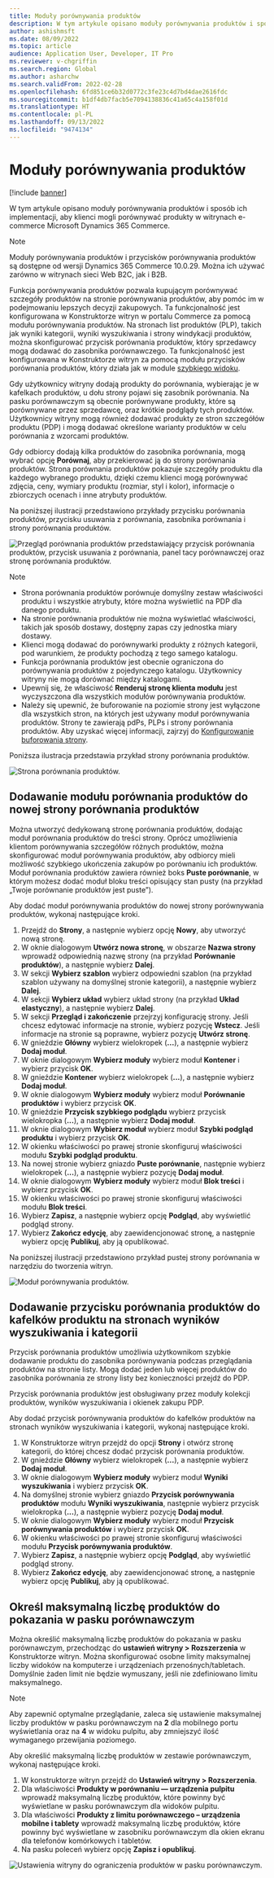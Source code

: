 ```yaml
---
title: Moduły porównywania produktów
description: W tym artykule opisano moduły porównywania produktów i sposób ich implementacji, aby klienci mogli porównywać produkty w witrynach e-commerce Microsoft Dynamics 365 Commerce.
author: ashishmsft
ms.date: 08/09/2022
ms.topic: article
audience: Application User, Developer, IT Pro
ms.reviewer: v-chgriffin
ms.search.region: Global
ms.author: asharchw
ms.search.validFrom: 2022-02-28
ms.openlocfilehash: 6fd851ce6b32d0772c3fe23c4d7bd4dae2616fdc
ms.sourcegitcommit: b1df4db7facb5e7094138836c41a65c4a158f01d
ms.translationtype: HT
ms.contentlocale: pl-PL
ms.lasthandoff: 09/13/2022
ms.locfileid: "9474134"
---
```

# <a name="product-comparison-modules"></a>Moduły porównywania produktów

[!include [banner](../includes/banner.md)]

W tym artykule opisano moduły porównywania produktów i sposób ich implementacji, aby klienci mogli porównywać produkty w witrynach e-commerce Microsoft Dynamics 365 Commerce.

> [!NOTE]
> Moduły porównywania produktów i przycisków porównywania produktów są dostępne od wersji Dynamics 365 Commerce 10.0.29. Można ich używać zarówno w witrynach sieci Web B2C, jak i B2B.

Funkcja porównywania produktów pozwala kupującym porównywać szczegóły produktów na stronie porównywania produktów, aby pomóc im w podejmowaniu lepszych decyzji zakupowych. Ta funkcjonalność jest konfigurowana w Konstruktorze witryn w portalu Commerce za pomocą modułu porównywania produktów. Na stronach list produktów (PLP), takich jak wyniki kategorii, wyniki wyszukiwania i strony windykacji produktów, można skonfigurować przycisk porównania produktów, który sprzedawcy mogą dodawać do zasobnika porównawczego. Ta funkcjonalność jest konfigurowana w Konstruktorze witryn za pomocą modułu przycisków porównania produktów, który działa jak w module [szybkiego widoku](quick-view-module.md).

Gdy użytkownicy witryny dodają produkty do porównania, wybierając je w kafelkach produktów, u dołu strony pojawi się zasobnik porównania. Na pasku porównawczym są obecnie porównywane produkty, które są porównywane przez sprzedawcę, oraz krótkie podglądy tych produktów. Użytkownicy witryny mogą również dodawać produkty ze stron szczegółów produktu (PDP) i mogą dodawać określone warianty produktów w celu porównania z wzorcami produktów.

Gdy odbiorcy dodają kilka produktów do zasobnika porównania, mogą wybrać opcję **Porównaj**, aby przekierować ją do strony porównania produktów. Strona porównania produktów pokazuje szczegóły produktu dla każdego wybranego produktu, dzięki czemu klienci mogą porównywać zdjęcia, ceny, wymiary produktu (rozmiar, styl i kolor), informacje o zbiorczych ocenach i inne atrybuty produktów.

Na poniższej ilustracji przedstawiono przykłady przycisku porównania produktów, przycisku usuwania z porównania, zasobnika porównania i strony porównania produktów.

![Przegląd porównania produktów przedstawiający przycisk porównania produktów, przycisk usuwania z porównania, panel tacy porównawczej oraz stronę porównania produktów.](./media/Product-Comparison-Overview.png)

> [!NOTE]
> - Strona porównania produktów porównuje domyślny zestaw właściwości produktu i wszystkie atrybuty, które można wyświetlić na PDP dla danego produktu.
> - Na stronie porównania produktów nie można wyświetlać właściwości, takich jak sposób dostawy, dostępny zapas czy jednostka miary dostawy.
> - Klienci mogą dodawać do porównywarki produkty z różnych kategorii, pod warunkiem, że produkty pochodzą z tego samego katalogu.
> - Funkcja porównania produktów jest obecnie ograniczona do porównywania produktów z pojedynczego katalogu. Użytkownicy witryny nie mogą dorównać między katalogami.
> - Upewnij się, że właściwość **Renderuj stronę klienta modułu** jest wyczyszczona dla wszystkich modułów porównywania produktów.
> - Należy się upewnić, że buforowanie na poziomie strony jest wyłączone dla wszystkich stron, na których jest używany moduł porównywania produktów. Strony te zawierają pdPs, PLPs i strony porównania produktów. Aby uzyskać więcej informacji, zajrzyj do [Konfigurowanie buforowania strony](e-commerce-extensibility/page-caching.md).

Poniższa ilustracja przedstawia przykład strony porównania produktów.

![Strona porównania produktów.](./media/Product-Comparison-Page.png)

## <a name="add-the-product-comparison-module-to-a-new-product-comparison-page"></a>Dodawanie modułu porównania produktów do nowej strony porównania produktów

Można utworzyć dedykowaną stronę porównania produktów, dodając moduł porównania produktów do treści strony. Oprócz umożliwienia klientom porównywania szczegółów różnych produktów, można skonfigurować moduł porównywania produktów, aby odbiorcy mieli możliwość szybkiego ukończenia zakupów po porównaniu ich produktów. Moduł porównania produktów zawiera również boks **Puste porównanie**, w którym możesz dodać moduł bloku treści opisujący stan pusty (na przykład „Twoje porównanie produktów jest puste”).

Aby dodać moduł porównywania produktów do nowej strony porównywania produktów, wykonaj następujące kroki.

1. Przejdź do **Strony**, a następnie wybierz opcję **Nowy**, aby utworzyć nową stronę.
1. W oknie dialogowym **Utwórz nowa stronę**, w obszarze **Nazwa strony** wprowadź odpowiednią nazwę strony (na przykład **Porównanie produktów**), a następnie wybierz **Dalej**.
1. W sekcji **Wybierz szablon** wybierz odpowiedni szablon (na przykład szablon używany na domyślnej stronie kategorii), a następnie wybierz **Dalej**.
1. W sekcji **Wybierz układ** wybierz układ strony (na przykład **Układ elastyczny**), a następnie wybierz **Dalej**.
1. W sekcji **Przegląd i zakończenie** przejrzyj konfigurację strony. Jeśli chcesz edytować informacje na stronie, wybierz pozycję **Wstecz**. Jeśli informacje na stronie są poprawne, wybierz pozycję **Utwórz stronę**.
1. W gnieździe **Główny** wybierz wielokropek (**...**), a następnie wybierz **Dodaj moduł**.
1. W oknie dialogowym **Wybierz moduły** wybierz moduł **Kontener** i wybierz przycisk **OK**.
1. W gnieździe **Kontener** wybierz wielokropek (**...**), a następnie wybierz **Dodaj moduł**.
1. W oknie dialogowym **Wybierz moduły** wybierz moduł **Porównanie produktów** i wybierz przycisk **OK**.
1. W gnieździe **Przycisk szybkiego podglądu** wybierz przycisk wielokropka (**...**), a następnie wybierz **Dodaj moduł**.
1. W oknie dialogowym **Wybierz moduł** wybierz moduł **Szybki podgląd produktu** i wybierz przycisk **OK**.
1. W okienku właściwości po prawej stronie skonfiguruj właściwości modułu **Szybki podgląd produktu**.
1. Na nowej stronie wybierz gniazdo **Puste porównanie**, następnie wybierz wielokropek (**...**), a następnie wybierz pozycję **Dodaj moduł**.
1. W oknie dialogowym **Wybierz moduły** wybierz moduł **Blok treści** i wybierz przycisk **OK**.
1. W okienku właściwości po prawej stronie skonfiguruj właściwości modułu **Blok treści**. 
1. Wybierz **Zapisz**, a następnie wybierz opcję **Podgląd**, aby wyświetlić podgląd strony.
1. Wybierz **Zakończ edycję**, aby zaewidencjonować stronę, a następnie wybierz opcję **Publikuj**, aby ją opublikować.

Na poniższej ilustracji przedstawiono przykład pustej strony porównania w narzędziu do tworzenia witryn.

![Moduł porównywania produktów.](./media/Product-comparison-module.png)

## <a name="add-a-product-comparison-button-to-product-tiles-on-search-and-category-results-pages"></a>Dodawanie przycisku porównania produktów do kafelków produktu na stronach wyników wyszukiwania i kategorii

Przycisk porównania produktów umożliwia użytkownikom szybkie dodawanie produktu do zasobnika porównywania podczas przeglądania produktów na stronie listy. Mogą dodać jeden lub więcej produktów do zasobnika porównania ze strony listy bez konieczności przejdź do PDP.

Przycisk porównania produktów jest obsługiwany przez moduły kolekcji produktów, wyników wyszukiwania i okienek zakupu PDP.

Aby dodać przycisk porównywania produktów do kafelków produktów na stronach wyników wyszukiwania i kategorii, wykonaj następujące kroki.

1. W Konstruktorze witryn przejdź do opcji **Strony** i otwórz stronę kategorii, do której chcesz dodać przycisk porównania produktów.
1. W gnieździe **Główny** wybierz wielokropek (**...**), a następnie wybierz **Dodaj moduł**.
1. W oknie dialogowym **Wybierz moduły** wybierz moduł **Wyniki wyszukiwania** i wybierz przycisk **OK**.
1. Na domyślnej stronie wybierz gniazdo **Przycisk porównywania produktów** modułu **Wyniki wyszukiwania**, następnie wybierz przycisk wielokropka (**...**), a następnie wybierz pozycję **Dodaj moduł**.
1. W oknie dialogowym **Wybierz moduły** wybierz moduł **Przycisk porównywania produktów** i wybierz przycisk **OK**.
1. W okienku właściwości po prawej stronie skonfiguruj właściwości modułu **Przycisk porównywania produktów**.
1. Wybierz **Zapisz**, a następnie wybierz opcję **Podgląd**, aby wyświetlić podgląd strony.
1. Wybierz **Zakończ edycję**, aby zaewidencjonować stronę, a następnie wybierz opcję **Publikuj**, aby ją opublikować.

## <a name="specify-the-maximum-number-of-products-to-show-in-the-comparison-tray"></a>Określ maksymalną liczbę produktów do pokazania w pasku porównawczym

Można określić maksymalną liczbę produktów do pokazania w pasku porównawczym, przechodząc do **ustawień witryny \> Rozszerzenia** w Konstruktorze witryn. Można skonfigurować osobne limity maksymalnej liczby widoków na komputerze i urządzeniach przenośnych/tabletach. Domyślnie żaden limit nie będzie wymuszany, jeśli nie zdefiniowano limitu maksymalnego.

> [!NOTE]
> Aby zapewnić optymalne przeglądanie, zaleca się ustawienie maksymalnej liczby produktów w pasku porównawczym na **2** dla mobilnego portu wyświetlania oraz na **4** w widoku pulpitu, aby zmniejszyć ilość wymaganego przewijania poziomego.

Aby określić maksymalną liczbę produktów w zestawie porównawczym, wykonaj następujące kroki.

1. W konstruktorze witryn przejdź do **Ustawień witryny \> Rozszerzenia**.
1. Dla właściwości **Produkty w porównaniu — urządzenia pulpitu** wprowadź maksymalną liczbę produktów, które powinny być wyświetlane w pasku porównawczym dla widoków pulpitu.
1. Dla właściwości **Produkty z limitu porównawczego – urządzenia mobilne i tablety** wprowadź maksymalną liczbę produktów, które powinny być wyświetlane w zasobniku porównawczym dla okien ekranu dla telefonów komórkowych i tabletów.
1. Na pasku poleceń wybierz opcję **Zapisz i opublikuj**.

![Ustawienia witryny do ograniczenia produktów w pasku porównawczym.](./media/Site-settings-to-limit-products-in-comparison-tray.png)
